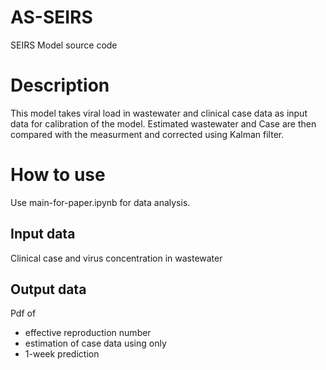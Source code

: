# AS-SEIRS
SEIRS Model source code
# Description
This model takes viral load in wastewater and clinical case data as input data for calibration of the model.
Estimated wastewater and Case are then compared with the measurment and corrected using Kalman filter.
# How to use
Use main-for-paper.ipynb for data analysis.
## Input data
Clinical case and virus concentration in wastewater
## Output data
Pdf of 
* effective reproduction number
* estimation of case data using only
* 1-week prediction 
